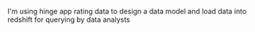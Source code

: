I'm using hinge app rating data to design a data model and load data into redshift for querying by data analysts
